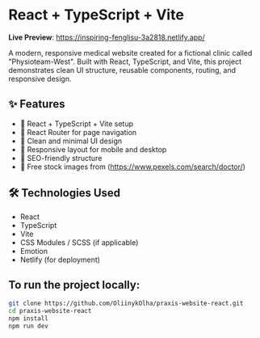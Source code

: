 # React + TypeScript + Vite

**Live Preview**:
https://inspiring-fenglisu-3a2818.netlify.app/


A modern, responsive medical website created for a fictional clinic called "Physioteam-West". Built with React, TypeScript, and Vite, this project demonstrates clean UI structure, reusable components, routing, and responsive design.

## ✨ Features

- 🔹 React + TypeScript + Vite setup
- 🔹 React Router for page navigation
- 🔹 Clean and minimal UI design
- 🔹 Responsive layout for mobile and desktop
- 🔹 SEO-friendly structure
- 🔹 Free stock images from (https://www.pexels.com/search/doctor/)

## 🛠️ Technologies Used

- React
- TypeScript
- Vite
- CSS Modules / SCSS (if applicable)
- Emotion
- Netlify (for deployment)


## To run the project locally:

```bash
git clone https://github.com/OliinykOlha/praxis-website-react.git
cd praxis-website-react
npm install
npm run dev
